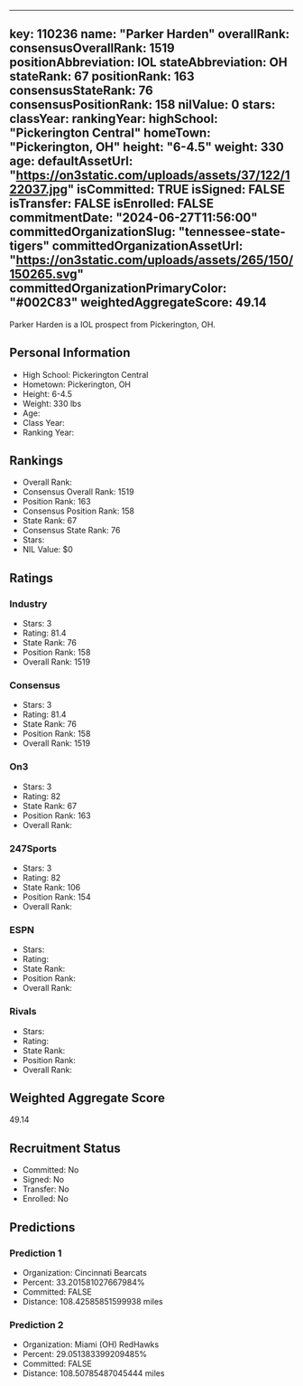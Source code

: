 ---
  key: 110236
  name: "Parker Harden"
  overallRank: 
  consensusOverallRank: 1519
  positionAbbreviation: IOL
  stateAbbreviation: OH
  stateRank: 67
  positionRank: 163
  consensusStateRank: 76
  consensusPositionRank: 158
  nilValue: 0
  stars: 
  classYear: 
  rankingYear: 
  highSchool: "Pickerington Central"
  homeTown: "Pickerington, OH"
  height: "6-4.5"
  weight: 330
  age: 
  defaultAssetUrl: "https://on3static.com/uploads/assets/37/122/122037.jpg"
  isCommitted: TRUE
  isSigned: FALSE
  isTransfer: FALSE
  isEnrolled: FALSE
  commitmentDate: "2024-06-27T11:56:00"
  committedOrganizationSlug: "tennessee-state-tigers"
  committedOrganizationAssetUrl: "https://on3static.com/uploads/assets/265/150/150265.svg"
  committedOrganizationPrimaryColor: "#002C83"
  weightedAggregateScore: 49.14
  ---
  
  Parker Harden is a IOL prospect from Pickerington, OH.
  
  ## Personal Information
  - High School: Pickerington Central
  - Hometown: Pickerington, OH
  - Height: 6-4.5
  - Weight: 330 lbs
  - Age: 
  - Class Year: 
  - Ranking Year: 
  
  ## Rankings
  - Overall Rank: 
  - Consensus Overall Rank: 1519
  - Position Rank: 163
  - Consensus Position Rank: 158
  - State Rank: 67
  - Consensus State Rank: 76
  - Stars: 
  - NIL Value: $0
  
  ## Ratings
  
  ### Industry
  - Stars: 3
  - Rating: 81.4
  - State Rank: 76
  - Position Rank: 158
  - Overall Rank: 1519
  
  ### Consensus
  - Stars: 3
  - Rating: 81.4
  - State Rank: 76
  - Position Rank: 158
  - Overall Rank: 1519
  
  ### On3
  - Stars: 3
  - Rating: 82
  - State Rank: 67
  - Position Rank: 163
  - Overall Rank: 
  
  ### 247Sports
  - Stars: 3
  - Rating: 82
  - State Rank: 106
  - Position Rank: 154
  - Overall Rank: 
  
  ### ESPN
  - Stars: 
  - Rating: 
  - State Rank: 
  - Position Rank: 
  - Overall Rank: 
  
  ### Rivals
  - Stars: 
  - Rating: 
  - State Rank: 
  - Position Rank: 
  - Overall Rank: 
  
  ## Weighted Aggregate Score
  49.14
  
  ## Recruitment Status
  - Committed: No
  - Signed: No
  - Transfer: No
  - Enrolled: No
  
  
  
  ## Predictions
  
  ### Prediction 1
  - Organization: Cincinnati Bearcats
  - Percent: 33.201581027667984%
  - Committed: FALSE
  - Distance: 108.42585851599938 miles
  
  ### Prediction 2
  - Organization: Miami (OH) RedHawks
  - Percent: 29.051383399209485%
  - Committed: FALSE
  - Distance: 108.50785487045444 miles
  